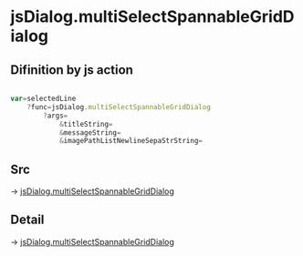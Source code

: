# jsDialog.multiSelectSpannableGridDialog

## Difinition by js action

```js.js

var=selectedLine
	?func=jsDialog.multiSelectSpannableGridDialog
		?args=
			&titleString=
			&messageString=
			&imagePathListNewlineSepaStrString=
```

## Src

-> [jsDialog.multiSelectSpannableGridDialog](https://github.com/puutaro/CommandClick/blob/master/app/src/main/java/com/puutaro/commandclick/fragment_lib/terminal_fragment/js_interface/dialog/JsDialog.kt#L281)

## Detail

-> [jsDialog.multiSelectSpannableGridDialog](https://github.com/puutaro/CommandClick/blob/master/md/developer/js_interface/details/dialog/JsDialog/multiSelectSpannableGridDialog.md)
